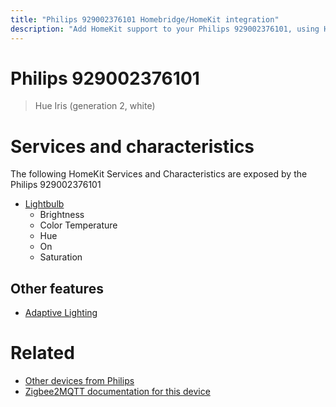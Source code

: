 ```yaml
---
title: "Philips 929002376101 Homebridge/HomeKit integration"
description: "Add HomeKit support to your Philips 929002376101, using Homebridge, Zigbee2MQTT and homebridge-z2m."
---
```

<!---
This file has been GENERATED using src/docgen/docgen.ts
DO NOT EDIT THIS FILE MANUALLY!
-->
# Philips 929002376101
> Hue Iris (generation 2, white)


# Services and characteristics
The following HomeKit Services and Characteristics are exposed by
the Philips 929002376101

* [Lightbulb](../../light.md)
  * Brightness
  * Color Temperature
  * Hue
  * On
  * Saturation

## Other features
* [Adaptive Lighting](../../light.md)

# Related
* [Other devices from Philips](../index.md#philips)
* [Zigbee2MQTT documentation for this device](https://www.zigbee2mqtt.io/devices/929002376101.html)